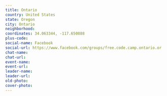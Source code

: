```yaml
---
title: Ontario
country: United States
state: Oregon
city: Ontario
neighborhood: 
coordinates: 34.063344, -117.650888
plus-code:
social-name: Facebook
social-url: https://www.facebook.com/groups/free.code.camp.ontario.or
chat-name:
chat-url:
event-name:
event-url:
leader-name:
leader-url:
old-photo: 
cover-photo:
---
```

